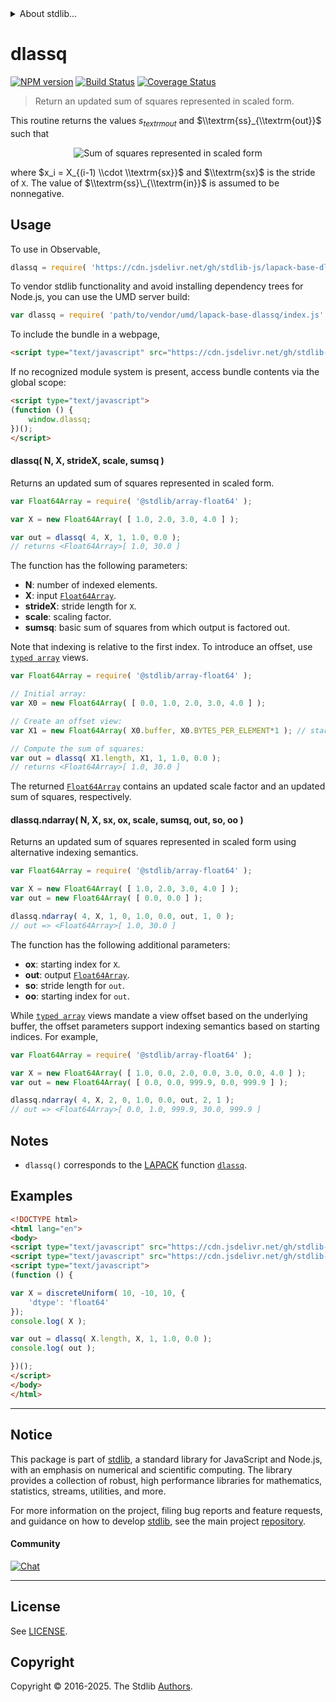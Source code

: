 <!--

@license Apache-2.0

Copyright (c) 2024 The Stdlib Authors.

Licensed under the Apache License, Version 2.0 (the "License");
you may not use this file except in compliance with the License.
You may obtain a copy of the License at

   http://www.apache.org/licenses/LICENSE-2.0

Unless required by applicable law or agreed to in writing, software
distributed under the License is distributed on an "AS IS" BASIS,
WITHOUT WARRANTIES OR CONDITIONS OF ANY KIND, either express or implied.
See the License for the specific language governing permissions and
limitations under the License.

-->


<details>
  <summary>
    About stdlib...
  </summary>
  <p>We believe in a future in which the web is a preferred environment for numerical computation. To help realize this future, we've built stdlib. stdlib is a standard library, with an emphasis on numerical and scientific computation, written in JavaScript (and C) for execution in browsers and in Node.js.</p>
  <p>The library is fully decomposable, being architected in such a way that you can swap out and mix and match APIs and functionality to cater to your exact preferences and use cases.</p>
  <p>When you use stdlib, you can be absolutely certain that you are using the most thorough, rigorous, well-written, studied, documented, tested, measured, and high-quality code out there.</p>
  <p>To join us in bringing numerical computing to the web, get started by checking us out on <a href="https://github.com/stdlib-js/stdlib">GitHub</a>, and please consider <a href="https://opencollective.com/stdlib">financially supporting stdlib</a>. We greatly appreciate your continued support!</p>
</details>

# dlassq

[![NPM version][npm-image]][npm-url] [![Build Status][test-image]][test-url] [![Coverage Status][coverage-image]][coverage-url] <!-- [![dependencies][dependencies-image]][dependencies-url] -->

> Return an updated sum of squares represented in scaled form.

<section class="intro">

This routine returns the values $s_{textrm{out}}$ and $\\textrm{ss}_{\\textrm{out}}$ such that

<!-- <equation class="equation" label="eq:sum_of_squares" align="center" raw="s_{\textrm{out}}^2 \cdot \textrm{ss}_{\textrm{out}} = x_0^2 + \ldots + x_{N-1}^2 + s_{\textrm{in}}^2 \cdot \textrm{ss}_{\textrm{in}}" alt="Sum of squares represented in scaled form"> -->

<div class="equation" align="center" data-raw-text="s_{\textrm{out}}^2 \cdot \textrm{ss}_{\textrm{out}} = x_0^2 + \ldots + x_{N-1}^2 + s_{\textrm{in}}^2 \cdot \textrm{ss}_{\textrm{in}}" data-equation="eq:sum_of_squares">
    <img src="" alt="Sum of squares represented in scaled form">
    <br>
</div>

<!-- </equation> -->

where $x_i = X_{(i-1) \\cdot \\textrm{sx}}$ and $\\textrm{sx}$ is the stride of `X`. The value of $\\textrm{ss}\_{\\textrm{in}}$ is assumed to be nonnegative.

</section>

<!-- /.intro -->



<section class="usage">

## Usage

To use in Observable,

```javascript
dlassq = require( 'https://cdn.jsdelivr.net/gh/stdlib-js/lapack-base-dlassq@umd/browser.js' )
```

To vendor stdlib functionality and avoid installing dependency trees for Node.js, you can use the UMD server build:

```javascript
var dlassq = require( 'path/to/vendor/umd/lapack-base-dlassq/index.js' )
```

To include the bundle in a webpage,

```html
<script type="text/javascript" src="https://cdn.jsdelivr.net/gh/stdlib-js/lapack-base-dlassq@umd/browser.js"></script>
```

If no recognized module system is present, access bundle contents via the global scope:

```html
<script type="text/javascript">
(function () {
    window.dlassq;
})();
</script>
```

#### dlassq( N, X, strideX, scale, sumsq )

Returns an updated sum of squares represented in scaled form.

```javascript
var Float64Array = require( '@stdlib/array-float64' );

var X = new Float64Array( [ 1.0, 2.0, 3.0, 4.0 ] );

var out = dlassq( 4, X, 1, 1.0, 0.0 );
// returns <Float64Array>[ 1.0, 30.0 ]
```

The function has the following parameters:

-   **N**: number of indexed elements.
-   **X**: input [`Float64Array`][mdn-float64array].
-   **strideX**: stride length for `X`.
-   **scale**: scaling factor.
-   **sumsq**: basic sum of squares from which output is factored out.

Note that indexing is relative to the first index. To introduce an offset, use [`typed array`][mdn-typed-array] views.

<!-- eslint-disable stdlib/capitalized-comments -->

```javascript
var Float64Array = require( '@stdlib/array-float64' );

// Initial array:
var X0 = new Float64Array( [ 0.0, 1.0, 2.0, 3.0, 4.0 ] );

// Create an offset view:
var X1 = new Float64Array( X0.buffer, X0.BYTES_PER_ELEMENT*1 ); // start at 2nd element

// Compute the sum of squares:
var out = dlassq( X1.length, X1, 1, 1.0, 0.0 );
// returns <Float64Array>[ 1.0, 30.0 ]
```

The returned [`Float64Array`][mdn-float64array] contains an updated scale factor and an updated sum of squares, respectively.

#### dlassq.ndarray( N, X, sx, ox, scale, sumsq, out, so, oo )

Returns an updated sum of squares represented in scaled form using alternative indexing semantics.

```javascript
var Float64Array = require( '@stdlib/array-float64' );

var X = new Float64Array( [ 1.0, 2.0, 3.0, 4.0 ] );
var out = new Float64Array( [ 0.0, 0.0 ] );

dlassq.ndarray( 4, X, 1, 0, 1.0, 0.0, out, 1, 0 );
// out => <Float64Array>[ 1.0, 30.0 ]
```

The function has the following additional parameters:

-   **ox**: starting index for `X`.
-   **out**: output [`Float64Array`][mdn-float64array].
-   **so**: stride length for `out`.
-   **oo**: starting index for `out`.

While [`typed array`][mdn-typed-array] views mandate a view offset based on the underlying buffer, the offset parameters support indexing semantics based on starting indices. For example,

<!-- eslint-disable max-len -->

```javascript
var Float64Array = require( '@stdlib/array-float64' );

var X = new Float64Array( [ 1.0, 0.0, 2.0, 0.0, 3.0, 0.0, 4.0 ] );
var out = new Float64Array( [ 0.0, 0.0, 999.9, 0.0, 999.9 ] );

dlassq.ndarray( 4, X, 2, 0, 1.0, 0.0, out, 2, 1 );
// out => <Float64Array>[ 0.0, 1.0, 999.9, 30.0, 999.9 ]
```

</section>

<!-- /.usage -->

<section class="notes">

## Notes

-   `dlassq()` corresponds to the [LAPACK][LAPACK] function [`dlassq`][lapack-dlassq].

</section>

<!-- /.notes -->

<section class="examples">

## Examples

<!-- eslint no-undef: "error" -->

```html
<!DOCTYPE html>
<html lang="en">
<body>
<script type="text/javascript" src="https://cdn.jsdelivr.net/gh/stdlib-js/random-array-discrete-uniform@umd/browser.js"></script>
<script type="text/javascript" src="https://cdn.jsdelivr.net/gh/stdlib-js/lapack-base-dlassq@umd/browser.js"></script>
<script type="text/javascript">
(function () {

var X = discreteUniform( 10, -10, 10, {
    'dtype': 'float64'
});
console.log( X );

var out = dlassq( X.length, X, 1, 1.0, 0.0 );
console.log( out );

})();
</script>
</body>
</html>
```

</section>

<!-- /.examples -->

<!-- C interface documentation. -->



<!-- Section for related `stdlib` packages. Do not manually edit this section, as it is automatically populated. -->

<section class="related">

</section>

<!-- /.related -->

<!-- Section for all links. Make sure to keep an empty line after the `section` element and another before the `/section` close. -->


<section class="main-repo" >

* * *

## Notice

This package is part of [stdlib][stdlib], a standard library for JavaScript and Node.js, with an emphasis on numerical and scientific computing. The library provides a collection of robust, high performance libraries for mathematics, statistics, streams, utilities, and more.

For more information on the project, filing bug reports and feature requests, and guidance on how to develop [stdlib][stdlib], see the main project [repository][stdlib].

#### Community

[![Chat][chat-image]][chat-url]

---

## License

See [LICENSE][stdlib-license].


## Copyright

Copyright &copy; 2016-2025. The Stdlib [Authors][stdlib-authors].

</section>

<!-- /.stdlib -->

<!-- Section for all links. Make sure to keep an empty line after the `section` element and another before the `/section` close. -->

<section class="links">

[npm-image]: http://img.shields.io/npm/v/@stdlib/lapack-base-dlassq.svg
[npm-url]: https://npmjs.org/package/@stdlib/lapack-base-dlassq

[test-image]: https://github.com/stdlib-js/lapack-base-dlassq/actions/workflows/test.yml/badge.svg?branch=main
[test-url]: https://github.com/stdlib-js/lapack-base-dlassq/actions/workflows/test.yml?query=branch:main

[coverage-image]: https://img.shields.io/codecov/c/github/stdlib-js/lapack-base-dlassq/main.svg
[coverage-url]: https://codecov.io/github/stdlib-js/lapack-base-dlassq?branch=main

<!--

[dependencies-image]: https://img.shields.io/david/stdlib-js/lapack-base-dlassq.svg
[dependencies-url]: https://david-dm.org/stdlib-js/lapack-base-dlassq/main

-->

[chat-image]: https://img.shields.io/gitter/room/stdlib-js/stdlib.svg
[chat-url]: https://app.gitter.im/#/room/#stdlib-js_stdlib:gitter.im

[stdlib]: https://github.com/stdlib-js/stdlib

[stdlib-authors]: https://github.com/stdlib-js/stdlib/graphs/contributors

[umd]: https://github.com/umdjs/umd
[es-module]: https://developer.mozilla.org/en-US/docs/Web/JavaScript/Guide/Modules

[deno-url]: https://github.com/stdlib-js/lapack-base-dlassq/tree/deno
[deno-readme]: https://github.com/stdlib-js/lapack-base-dlassq/blob/deno/README.md
[umd-url]: https://github.com/stdlib-js/lapack-base-dlassq/tree/umd
[umd-readme]: https://github.com/stdlib-js/lapack-base-dlassq/blob/umd/README.md
[esm-url]: https://github.com/stdlib-js/lapack-base-dlassq/tree/esm
[esm-readme]: https://github.com/stdlib-js/lapack-base-dlassq/blob/esm/README.md
[branches-url]: https://github.com/stdlib-js/lapack-base-dlassq/blob/main/branches.md

[stdlib-license]: https://raw.githubusercontent.com/stdlib-js/lapack-base-dlassq/main/LICENSE

[lapack]: https://www.netlib.org/lapack/explore-html/

[lapack-dlassq]: https://www.netlib.org/lapack/explore-html/d8/d76/group__lassq_gae8f40b0a34771b4f2d9c863de3af7be5.html#gae8f40b0a34771b4f2d9c863de3af7be5

[mdn-float64array]: https://developer.mozilla.org/en-US/docs/Web/JavaScript/Reference/Global_Objects/Float64Array

[mdn-typed-array]: https://developer.mozilla.org/en-US/docs/Web/JavaScript/Reference/Global_Objects/TypedArray

</section>

<!-- /.links -->
